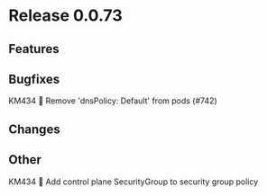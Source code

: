 # Release 0.0.73

## Features

## Bugfixes

KM434 🐛 Remove 'dnsPolicy: Default' from pods (#742)

## Changes

## Other

KM434 🐛 Add control plane SecurityGroup to security group policy
